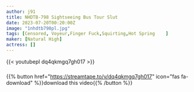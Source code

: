 ```yaml
---
author: j91
title: NHDTB-798 Sightseeing Bus Tour Slut
date: 2023-07-20T00:20:00Z
image: "1nhdtb798pl.jpg"
tags: [Censored, Voyeur,Finger Fuck,Squirting,Hot Spring	]
maker: [Natural High]
actress: []
---
```



{{< youtubepl dq4qkmgq7gh017 >}}
###

{{% button href="https://streamtape.to/v/dq4qkmgq7gh017" icon="fas fa-download" %}}download this video{{% /button %}}
